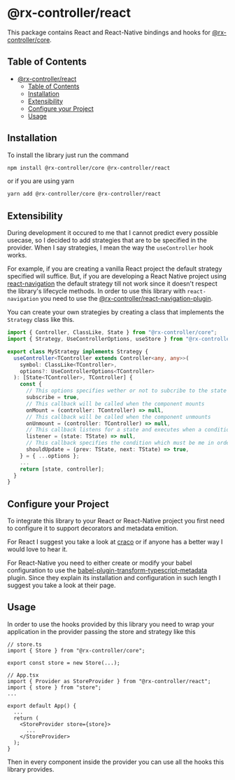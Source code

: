 # @rx-controller/react
This package contains React and React-Native bindings and hooks for [@rx-controller/core](https://www.npmjs.com/package/@rx-controller/core).

## Table of Contents
- [@rx-controller/react](#rx-controllerreact)
  - [Table of Contents](#table-of-contents)
  - [Installation](#installation)
  - [Extensibility](#extensibility)
  - [Configure your Project](#configure-your-project)
  - [Usage](#usage)

## Installation

To install the library just run the command
```bash
npm install @rx-controller/core @rx-controller/react
```
or if you are using yarn
```bash
yarn add @rx-controller/core @rx-controller/react
```

## Extensibility

During development it occured to me that I cannot predict every possible usecase, so I decided to add strategies that are to be specified in the provider. When I say strategies, I mean the way the `useController` hook works.

For example, if you are creating a vanilla React project the default strategy specified will suffice. But, if you are developing a React Native project using [react-navigation](https://github.com/react-navigation/react-navigation) the default strategy till not work since it doesn't respect the library's lifecycle methods. In order to use this library with `react-navigation` you need to use the [@rx-controller/react-navigation-plugin](https://www.npmjs.com/package/@rx-controller/react-navigation-plugin).

You can create your own strategies by creating a class that implements the `Strategy` class like this.
```typescript
import { Controller, ClassLike, State } from "@rx-controller/core";
import { Strategy, UseControllerOptions, useStore } from "@rx-controller/react";

export class MyStrategy implements Strategy {
  useController<TController extends Controller<any, any>>(
    symbol: ClassLike<TController>,
    options?: UseControllerOptions<TController>
  ): [State<TController>, TController] {
    const {
      // This options specifies wether or not to subcribe to the state
      subscribe = true,
      // This callback will be called when the component mounts
      onMount = (controller: TController) => null,
      // This callback will be called when the component unmounts
      onUnmount = (controller: TController) => null,
      // This callback listens for a state and executes when a condition is met
      listener = (state: TState) => null,
      // This callback specifies the condition which must be me in order to update the component
      shouldUpdate = (prev: TState, next: TState) => true,
    } = { ...options };
    ...
    return [state, controller];
  }
}
```

## Configure your Project

To integrate this library to your React or React-Native project you first need to configure it to support decorators and metadata emition.

For React I suggest you take a look at [craco](https://www.npmjs.com/package/@craco/craco) or if anyone has a better way I would love to hear it.

For React-Native you need to either create or modify your babel configuration to use the [babel-plugin-transform-typescript-metadata](https://www.npmjs.com/package/babel-plugin-transform-typescript-metadata) plugin. Since they explain its installation and configuration in such length I suggest you take a look at their page.


## Usage

In order to use the hooks provided by this library you need to wrap your application in the provider passing the store and strategy like this

```tsx
// store.ts
import { Store } from "@rx-controller/core";

export const store = new Store(...);

// App.tsx
import { Provider as StoreProvider } from "@rx-controller/react";
import { store } from "store";
...

export default App() {
  ...
  return (
    <StoreProvider store={store}>
      ...
    </StoreProvider>
  );
}
```
Then in every component inside the provider you can use all the hooks this library provides.
